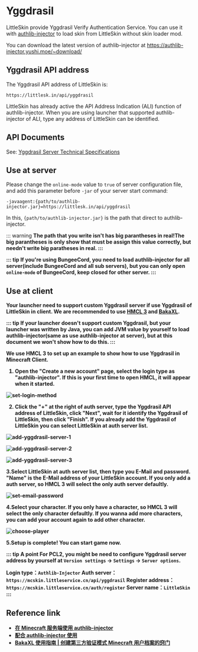 # Yggdrasil

LittleSkin provide Yggdrasil Verify Authentication Service. You can use it with [authlib-injector](https://github.com/yushijinhun/authlib-injector) to load skin from LittleSkin without skin loader mod.

You can download the latest version of authlib-injector at <https://authlib-injector.yushi.moe/~download/>

## Yggdrasil API address

The Yggdrasil API address of LittleSkin is:

```
https://littlesk.in/api/yggdrasil
```

LittleSkin has already active the API Address Indication (ALI) function of authlib-injector. When you are using launcher that supported authlib-injector of ALI, type any address of LittleSkin can be identified.

## API Documents

See: [Yggdrasil Server Technical Specifications](https://github.com/yushijinhun/authlib-injector/wiki/Yggdrasil%E6%9C%8D%E5%8A%A1%E7%AB%AF%E6%8A%80%E6%9C%AF%E8%A7%84%E8%8C%83)

## Use at server

Please change the `online-mode` value to `true` of server configuration file, and add this parameter before `-jar` of your server start command:

```
-javaagent:{path/to/authlib-injector.jar}=https://littlesk.in/api/yggdrasil
```

In this, `{path/to/authlib-injector.jar}` is the path that direct to authlib-injector.


::: warning
<strong>The path that you write isn't has big parantheses in real!<strong>The big parantheses is only show that must be assign this value correctly, but needn't write big paratheses in real.
:::

::: tip
If you're using BungeeCord, you need to load authlib-injector for all server(include BungeeCord and all sub servers), but you can only open `online-mode` of BungeeCord, keep closed for other server.
:::

## Use at client

Your launcher need to support custom Yggdrasil server if use Yggdrasil of LittleSkin in client. We are recommended to use [HMCL 3](https://www.mcbbs.net/thread-142335-1-1.html) and [BakaXL](https://www.mcbbs.net/thread-512144-1-1.html).

::: tip
If your launcher doesn't support custom Yggdrasil, but your launcher was written by Java, you can add JVM value by yourself to load authlib-injector(same as use authlib-injector at server), but at this document we won't show how to do this.
:::

We use HMCL 3 to set up an example to show how to use Yggdrasil in Minecraft Client.
  
1. Open the "Create a new account" page, select the login type as "authlib-injector".
If this is your first time to open HMCL, it will appear when it started.

![set-login-method](./assets/yggdrasil/set-login-method.png)

2. Click the "+" at the right of auth server, type the Yggdrasil API address of LittleSkin, click "Next", wait for it identify the Yggdrasil of LittleSkin, then click "Finish".
If you already add the Yggdrasil of LittleSkin you can select LittleSkin at auth server list.

![add-yggdrasil-server-1](./assets/yggdrasil/add-yggdrasil-server-1.png)

![add-yggdrasil-server-2](./assets/yggdrasil/add-yggdrasil-server-2.png)

![add-yggdrasil-server-3](./assets/yggdrasil/add-yggdrasil-server-3.png)

3.Select LittleSkin at auth server list, then type you E-Mail and password. "Name" is the E-Mail address of your LittleSkin account.
If you only add a auth server, so HMCL 3 will select the only auth server defaultly.

![set-email-password](./assets/yggdrasil/set-email-password.png)

4.Select your character.
If you only have a character, so HMCL 3 will select the only character defaultly.
If you wanna add more characters, you can add your account again to add other character.

![choose-player](./assets/yggdrasil/choose-player.png)

5.Setup is complete! You can start game now.

::: tip A point
For PCL2, you might be need to configure Yggdrasil server address by yourself at `Version settings` → `Settings` → `Server options`.

Login type：`Authlib-Injector`
Auth server：`https://mcskin.littleservice.cn/api/yggdrasil`
Register address：`https://mcskin.littleservice.cn/auth/register`
Server name：`LittleSkin`
:::

## Reference link

- [在 Minecraft 服务端使用 authlib-injector](https://github.com/yushijinhun/authlib-injector/wiki/%E5%9C%A8-Minecraft-%E6%9C%8D%E5%8A%A1%E7%AB%AF%E4%BD%BF%E7%94%A8-authlib-injector)
- [配合 authlib-injector 使用](https://github.com/bs-community/yggdrasil-api/wiki/0x03-配合-authlib-injector-使用)
- [BakaXL 使用指南 | 创建第三方验证模式 Minecraft 用户档案的窍门](https://www.bilibili.com/video/BV1W741197Bv)
